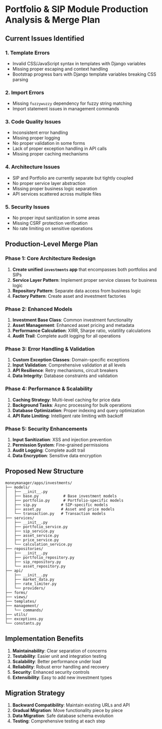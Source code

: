 # Portfolio & SIP Module Production Analysis & Merge Plan

## Current Issues Identified

### 1. **Template Errors**
- Invalid CSS/JavaScript syntax in templates with Django variables
- Missing proper escaping and context handling
- Bootstrap progress bars with Django template variables breaking CSS parsing

### 2. **Import Errors**
- Missing `fuzzywuzzy` dependency for fuzzy string matching
- Import statement issues in management commands

### 3. **Code Quality Issues**
- Inconsistent error handling
- Missing proper logging
- No proper validation in some forms
- Lack of proper exception handling in API calls
- Missing proper caching mechanisms

### 4. **Architecture Issues**
- SIP and Portfolio are currently separate but tightly coupled
- No proper service layer abstraction
- Missing proper business logic separation
- API services scattered across multiple files

### 5. **Security Issues**
- No proper input sanitization in some areas
- Missing CSRF protection verification
- No rate limiting on sensitive operations

## Production-Level Merge Plan

### Phase 1: Core Architecture Redesign
1. **Create unified `investments` app** that encompasses both portfolios and SIPs
2. **Service Layer Pattern**: Implement proper service classes for business logic
3. **Repository Pattern**: Separate data access from business logic
4. **Factory Pattern**: Create asset and investment factories

### Phase 2: Enhanced Models
1. **Investment Base Class**: Common investment functionality
2. **Asset Management**: Enhanced asset pricing and metadata
3. **Performance Calculation**: XIRR, Sharpe ratio, volatility calculations
4. **Audit Trail**: Complete audit logging for all operations

### Phase 3: Error Handling & Validation
1. **Custom Exception Classes**: Domain-specific exceptions
2. **Input Validation**: Comprehensive validation at all levels
3. **API Resilience**: Retry mechanisms, circuit breakers
4. **Data Integrity**: Database constraints and validation

### Phase 4: Performance & Scalability
1. **Caching Strategy**: Multi-level caching for price data
2. **Background Tasks**: Async processing for bulk operations
3. **Database Optimization**: Proper indexing and query optimization
4. **API Rate Limiting**: Intelligent rate limiting with backoff

### Phase 5: Security Enhancements
1. **Input Sanitization**: XSS and injection prevention
2. **Permission System**: Fine-grained permissions
3. **Audit Logging**: Complete audit trail
4. **Data Encryption**: Sensitive data encryption

## Proposed New Structure

```
moneymanager/apps/investments/
├── models/
│   ├── __init__.py
│   ├── base.py           # Base investment models
│   ├── portfolio.py      # Portfolio-specific models
│   ├── sip.py           # SIP-specific models
│   ├── asset.py         # Asset and price models
│   └── transaction.py   # Transaction models
├── services/
│   ├── __init__.py
│   ├── portfolio_service.py
│   ├── sip_service.py
│   ├── asset_service.py
│   ├── price_service.py
│   └── calculation_service.py
├── repositories/
│   ├── __init__.py
│   ├── portfolio_repository.py
│   ├── sip_repository.py
│   └── asset_repository.py
├── api/
│   ├── __init__.py
│   ├── market_data.py
│   ├── rate_limiter.py
│   └── providers/
├── forms/
├── views/
├── templates/
├── management/
│   └── commands/
├── utils/
├── exceptions.py
└── constants.py
```

## Implementation Benefits

1. **Maintainability**: Clear separation of concerns
2. **Testability**: Easier unit and integration testing
3. **Scalability**: Better performance under load
4. **Reliability**: Robust error handling and recovery
5. **Security**: Enhanced security controls
6. **Extensibility**: Easy to add new investment types

## Migration Strategy

1. **Backward Compatibility**: Maintain existing URLs and API
2. **Gradual Migration**: Move functionality piece by piece
3. **Data Migration**: Safe database schema evolution
4. **Testing**: Comprehensive testing at each step
